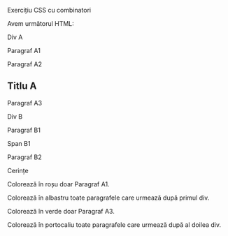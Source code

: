 Exercițiu CSS cu combinatori

Avem următorul HTML:

<body>
  <div>Div A</div>
  <p>Paragraf A1</p>
  <p>Paragraf A2</p>
  <h2>Titlu A</h2>
  <p>Paragraf A3</p>
  <div>Div B</div>
  <p>Paragraf B1</p>
  <span>Span B1</span>
  <p>Paragraf B2</p>
</body>

Cerințe

Colorează în roșu doar Paragraf A1.

Colorează în albastru toate paragrafele care urmează după primul div.

Colorează în verde doar Paragraf A3.

Colorează în portocaliu toate paragrafele care urmează după al doilea div.
